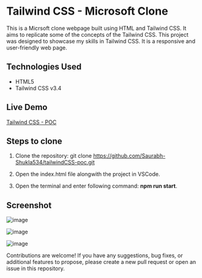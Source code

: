 # Tailwind CSS - Microsoft Clone

This is a Micrsoft clone webpage built using HTML and Tailwind CSS. It aims to replicate some of the concepts of the Tailwind CSS. This project was designed to showcase my skills in Tailwind CSS. It is a responsive and user-friendly web page.

## Technologies Used

* HTML5
* Tailwind CSS v3.4

## Live Demo
[Tailwind CSS - POC](https://saurabh-shukla534.github.io/tailwindCSS-poc/)

## Steps to clone
1. Clone the repository: git clone https://github.com/Saurabh-Shukla534/tailwindCSS-poc.git

2. Open the index.html file alongwith the project in VSCode.

3. Open the terminal and enter following command: **npm run start**.

## Screenshot
![image](https://github.com/Saurabh-Shukla534/tailwindCSS-poc/assets/55647863/4617d4a3-5758-49ac-adf4-5390e5447f4c)

![image](https://github.com/Saurabh-Shukla534/tailwindCSS-poc/assets/55647863/496b2d89-b6b6-4a5b-8b7a-29f17e03a86a)

![image](https://github.com/Saurabh-Shukla534/tailwindCSS-poc/assets/55647863/f8007e0d-9ebf-40d1-a4af-a09ff7cd8d8b)


Contributions are welcome! If you have any suggestions, bug fixes, or additional features to propose, please create a new pull request or open an issue in this repository.
